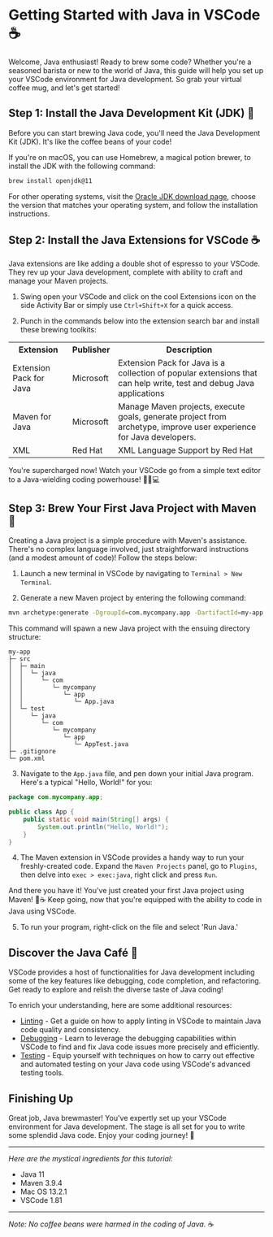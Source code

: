 # Getting Started with Java in VSCode ☕

Welcome, Java enthusiast! Ready to brew some code? Whether you're a seasoned barista or new to the world of Java, this guide will help you set up your VSCode environment for Java development. So grab your virtual coffee mug, and let's get started!

## Step 1: Install the Java Development Kit (JDK) 🧪

Before you can start brewing Java code, you'll need the Java Development Kit (JDK). It's like the coffee beans of your code!

If you're on macOS, you can use Homebrew, a magical potion brewer, to install the JDK with the following command:

```bash
brew install openjdk@11
```

For other operating systems, visit the [Oracle JDK download page](https://www.oracle.com/java/technologies/javase-jdk11-downloads.html), choose the version that matches your operating system, and follow the installation instructions.

## Step 2: Install the Java Extensions for VSCode ☕

Java extensions are like adding a double shot of espresso to your VSCode. They rev up your Java development, complete with ability to craft and manage your Maven projects.

1. Swing open your VSCode and click on the cool Extensions icon on the side Activity Bar or simply use `Ctrl+Shift+X` for a quick access.

2. Punch in the commands below into the extension search bar and install these brewing toolkits:

<table>
  <tr>
   <th>Extension</th>
   <th>Publisher</th>
   <th>Description</th>
  </tr>
  <tr>
   <td>Extension Pack for Java</td>
   <td>Microsoft</td>
   <td>Extension Pack for Java is a collection of popular extensions that can help write, test and debug Java applications </td>
  </tr>
  <tr>
   <td>Maven for Java</td>
   <td>Microsoft</td>
   <td>Manage Maven projects, execute goals, generate project from archetype, improve user experience for Java developers.</td>
  </tr>
  <tr>
   <td>XML</td>
   <td>Red Hat</td>
   <td>XML Language Support by Red Hat</td>
  </tr>
</table>

You're supercharged now! Watch your VSCode go from a simple text editor to a Java-wielding coding powerhouse! 🦸‍♂️💻

## Step 3: Brew Your First Java Project with Maven 🍵

Creating a Java project is a simple procedure with Maven's assistance. There's no complex language involved, just straightforward instructions (and a modest amount of code)! Follow the steps below:

1. Launch a new terminal in VSCode by navigating to `Terminal > New Terminal`.

2. Generate a new Maven project by entering the following command:

```bash
mvn archetype:generate -DgroupId=com.mycompany.app -DartifactId=my-app -DarchetypeArtifactId=maven-archetype-quickstart -DinteractiveMode=false
```
This command will spawn a new Java project with the ensuing directory structure:

```
my-app
├─ src
│  ├─ main
│  │  └─ java
│  │     └─ com
│  │        └─ mycompany
│  │           └─ app
│  │              └─ App.java
│  └─ test
│     └─ java
│        └─ com
│           └─ mycompany
│              └─ app
│                 └─ AppTest.java
├─ .gitignore
└─ pom.xml
```

3. Navigate to the `App.java` file, and pen down your initial Java program. Here's a typical "Hello, World!" for you:

```java
package com.mycompany.app;

public class App {
    public static void main(String[] args) {
        System.out.println("Hello, World!");
    }
}
```

4. The Maven extension in VSCode provides a handy way to run your freshly-created code. Expand the `Maven Projects` panel, go to `Plugins`, then delve into `exec > exec:java`, right click and press `Run`.

And there you have it! You've just created your first Java project using Maven! 🎉☕ Keep going, now that you're equipped with the ability to code in Java using VSCode.

5. To run your program, right-click on the file and select 'Run Java.'

## Discover the Java Café 🍰

VSCode provides a host of functionalities for Java development including some of the key features like debugging, code completion, and refactoring. Get ready to explore and relish the diverse taste of Java coding!

To enrich your understanding, here are some additional resources:

* [Linting]() - Get a guide on how to apply linting in VSCode to maintain Java code quality and consistency.
* [Debugging]() - Learn to leverage the debugging capabilities within VSCode to find and fix Java code issues more precisely and efficiently.
* [Testing]() - Equip yourself with techniques on how to carry out effective and automated testing on your Java code using VSCode's advanced testing tools.

## Finishing Up 

Great job, Java brewmaster! You've expertly set up your VSCode environment for Java development. The stage is all set for you to write some splendid Java code. Enjoy your coding journey! 🌟

---

*Here are the mystical ingredients for this tutorial:*

* Java 11
* Maven 3.9.4
* Mac OS 13.2.1
* VSCode 1.81

---

*Note: No coffee beans were harmed in the coding of Java.* ☕